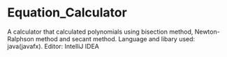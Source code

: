 # Equation_Calculator
A calculator that calculated polynomials using bisection method, Newton-Ralphson method and secant method.
Language and libary used: java(javafx).
Editor: IntelliJ IDEA
